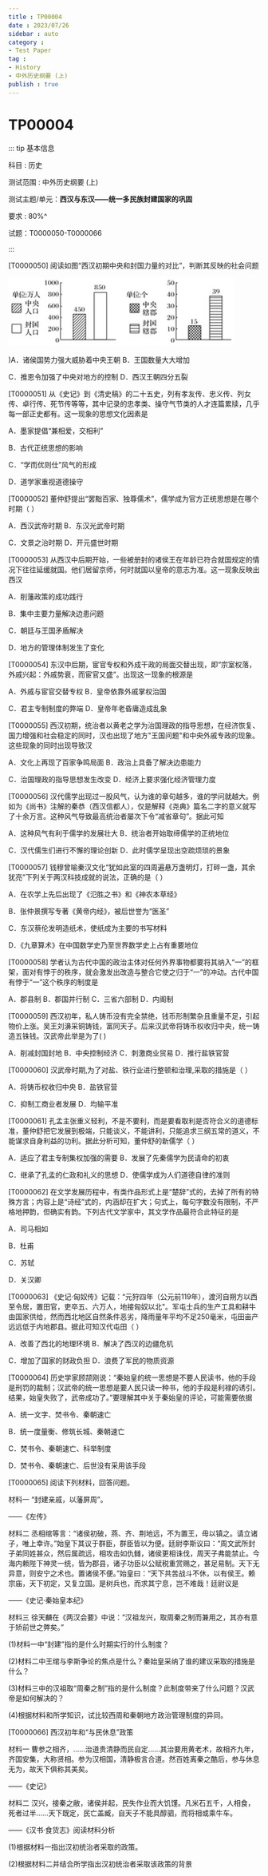 ```yaml
---
title : TP00004
date : 2023/07/26
sidebar : auto
category : 
- Test Paper
tag : 
- History
- 中外历史纲要 (上)
publish : true
---
```


# TP00004

::: tip 基本信息

科目 : 历史

测试范围 : 中外历史纲要 (上)

测试主题/单元：**西汉与东汉——统一多民族封建国家的巩固**

要求 : 80%^

试题：T0000050-T0000066

:::

[T0000050] 阅读如图“西汉初期中央和封国力量的对比”，判断其反映的社会问题

![T0000050-1](./img/T0000050-1.png)

)A．诸侯国势力强大威胁着中央王朝     B．王国数量大大增加

C．推恩令加强了中央对地方的控制     D．西汉王朝四分五裂

[T0000051] 从《史记》到《清史稿》的二十五史，列有孝友传、忠义传、列女传、卓行传、死节传等等，其中记录的忠孝类、操守气节类的人才连篇累牍，几乎每一部正史都有。这一现象的思想文化因素是

A．墨家提倡“兼相爱，交相利”

B．古代正统思想的影响

C．“学而优则仕”风气的形成

D．道学家重视道德操守

[T0000052] 董仲舒提出“罢黜百家、独尊儒术”，儒学成为官方正统思想是在哪个时期（  ）

A．西汉武帝时期                   B．东汉光武帝时期

C．文景之治时期                   D．开元盛世时期

[T0000053] 从西汉中后期开始，一些被册封的诸侯王在年龄已符合就国规定的情况下往往延缓就国。他们居留京师，何时就国以皇帝的意志为准。这一现象反映出西汉

A．削藩政策的成功践行

B．集中主要力量解决边患问题

C．朝廷与王国矛盾解决

D．地方的管理体制发生了变化

[T0000054] 东汉中后期，宦官专权和外成干政的局面交替出现，即“宗室权落，外戚兴起：外戚势衰，而宦官又盛”。出现这一现象的根源是

A．外戚与宦官交替专权              B．皇帝依靠外戚掌权治国

C．君主专制制度的弊端              D．皇帝年老昏庸造成乱象

[T0000055] 西汉初期，统治者以黄老之学为治国理政的指导思想，在经济恢复、国力增强和社会稳定的同时，汉也出现了地方"王国问题"和中央外戚专政的现象。这些现象的同时出现导致汉

A．文化上再现了百家争鸣局面        B．政治上具备了解决边患能力

C．治国理政的指导思想发生改变       D．经济上要求强化经济管理力度

[T0000056] 汉代儒学出现过一股风气，认为谁的章句越多，谁的学问就越大。例如为《尚书》注解的秦恭（西汉信都人），仅是解释《尧典》篇名二字的意义就写了十余万言。这种风气导致最高统治者屡次下令“减省章句”。据此可知

A．这种风气有利于儒学的发展壮大     B．统治者开始取缔儒学的正统地位

C．汉代儒生们进行不懈的理论创新     D．此时儒学呈现出空疏烦琐的景象

[T0000057] 钱穆曾喻秦汉文化“犹如此室的四周遍悬万盏明灯，打碎一盏，其余犹亮”下列关于两汉科技成就的说法，正确的是（  ）

A．在农学上先后出现了《氾胜之书》和《神农本草经》

B．张仲景撰写专著《黄帝内经》，被后世誉为“医圣”

C．东汉蔡伦发明造纸术，使纸成为主要的书写材料

D．《九章算术》在中国数学史乃至世界数学史上占有重要地位

[T0000058] 学者认为古代中国的政治主体对任何外界事物都要将其纳入“一”的框架，面对有悖于的秩序，就会激发出改造与整合它使之归于“一”的冲动。古代中国有悖于“一”这个秩序的制度是

A．郡县制       B．郡国并行制      C．三省六部制      D．内阁制

[T0000059] 西汉初年，私人铸币没有完全禁绝，钱币形制繁杂且重量不足，引起物价上涨。吴王刘濞采铜铸钱，富同天子。后来汉武帝将铸币权收归中央，统一铸造五铢钱。汉武帝此举是为了( )

A．削减封国封地 B．中央控制经济    C．刺激商业贸易    D．推行盐铁官营

[T0000060] 汉武帝时期,为了对盐、铁行业进行整顿和治理,采取的措施是（ ）

A．将铸币权收归中央               B．盐铁官营

C．抑制工商业者发展               D．均输平准

[T0000061] 孔孟主张重义轻利，不是不要利，而是要看取利是否符合义的道德标准，董仲舒把它发展到极端，只能谈义，不能讲利，只能追求三纲五常的道义，不能谋求自身利益的功利。据此分析可知，董仲舒的新儒学（  ）

A．适应了君主专制集权加强的需要    B．发展了先秦儒学为民请命的初衷

C．继承了孔孟的仁政和礼义的思想    D．使儒学成为人们道德自律的准则

[T0000062] 在文学发展历程中，有类作品形式上是“楚辞”式的，去掉了所有的特殊方言；内容上是“诗经”式的，内涵却在扩大；句式上，每句字数没有限制，不严格地押韵，但确实有韵。下列古代文学家中，其文学作品最符合此特征的是

A．司马相如

B．杜甫

C．苏轼

D．关汉卿

[T0000063] 《史记·匈奴传》记载：“元狩四年（公元前119年），渡河自朔方以西至令居，置田官，吏卒五、六万人，地接匈奴以北"。军屯士兵的生产工具和耕牛由国家供给，然而西北地区自然条件恶劣，降雨量年平均不足250毫米，屯田亩产远远低于内地郡县。据此可知汉代屯田（  ）

A．改善了西北的地理环境           B．解决了西汉的边疆危机

C．增加了国家的财政负担           D．浪费了军民的物质资源

[T0000064] 历史学家顾颉刚说：“秦始皇的统一思想是不要人民读书，他的手段是刑罚的裁制；汉武帝的统一思想是要人民只读一种书，他的手段是利禄的诱引。结果，始皇失败了，武帝成功了。”要理解其中关于秦始皇的评论，可能需要依据

A．统一文字、焚书令、秦朝速亡

B．统一度量衡、修筑长城、秦朝速亡

C．焚书令、秦朝速亡、科举制度

D．焚书令、秦朝速亡、后世没有采用该手段

[T0000065] 阅读下列材料，回答问题。

材料一 “封建亲戚，以藩屏周”。

——《左传》

材料二 丞相绾等言：“诸侯初破，燕、齐、荆地远，不为置王，毋以镇之。请立诸子，唯上幸许。”始皇下其议于群臣，群臣皆以为便。廷尉李斯议曰：“周文武所封子弟同姓甚众，然后属疏远，相攻击如仇雠，诸侯更相诛伐，周天子弗能禁止。今海内赖陛下神灵一统，皆为郡县，诸子功臣以公赋税重赏赐之，甚足易制。天下无异意，则安宁之术也。置诸侯不便。”始皇曰：“天下共苦战斗不休，以有侯王。赖宗庙，天下初定，又复立国。是树兵也，而求其宁息，岂不难哉！廷尉议是

——《史记·秦始皇本纪》

材料三 徐天麟在《两汉会要》中说：”汉祖龙兴，取周秦之制而兼用之，其亦有意于矫前世之弊矣。”

(1)材料一中“封建”指的是什么时期实行的什么制度？

(2)材料二中王绾与李斯争论的焦点是什么？秦始皇采纳了谁的建议采取的措施是什么？

(3)材料三中的汉祖取“周秦之制”指的是什么制度？此制度带来了什么问题？汉武帝是如何解决的？

(4)根据材料和所学知识，试比较西周和秦朝地方政治管理制度的异同。













































[T0000066] 西汉初年和“与民休息”政策

材料一 曹参之相齐，……治道贵清静而民自定……其治要用黄老术，故相齐九年，齐国安集，大称贤相。参为汉相国，清静极言合道。然百姓离秦之酷后，参与休息无为，故天下俱称其美矣。

——《史记》

材料二 汉兴，接秦之敝，诸侯并起，民失作业而大饥馑。凡米石五千，人相食，死者过半……天下既定，民亡盖臧，自天子不能具醇驷，而将相或乘牛车。

——《汉书·食货志》阅读材料分析

(1)根据材料一指出汉初统治者采取的政策。

(2)根据材料二并结合所学指出汉初统治者采取该政策的背景































